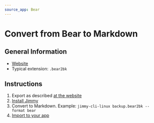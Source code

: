 ```yaml
---
source_app: Bear
---
```


# Convert from Bear to Markdown

## General Information

- [Website](https://bear.app/)
- Typical extension: `.bear2bk`

## Instructions

1. Export as described [at the website](https://bear.app/faq/backup-restore/)
2. [Install Jimmy](../index.md#installation)
3. Convert to Markdown. Example: `jimmy-cli-linux backup.bear2bk --format bear`
4. [Import to your app](../import_instructions.md)
